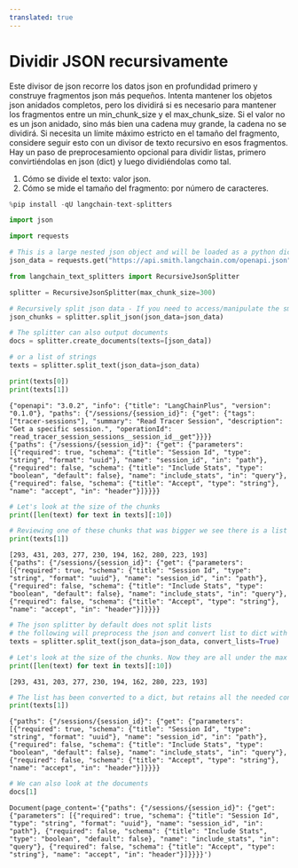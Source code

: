 ```yaml
---
translated: true
---
```


# Dividir JSON recursivamente

Este divisor de json recorre los datos json en profundidad primero y construye fragmentos json más pequeños. Intenta mantener los objetos json anidados completos, pero los dividirá si es necesario para mantener los fragmentos entre un min_chunk_size y el max_chunk_size. Si el valor no es un json anidado, sino más bien una cadena muy grande, la cadena no se dividirá. Si necesita un límite máximo estricto en el tamaño del fragmento, considere seguir esto con un divisor de texto recursivo en esos fragmentos. Hay un paso de preprocesamiento opcional para dividir listas, primero convirtiéndolas en json (dict) y luego dividiéndolas como tal.

1. Cómo se divide el texto: valor json.
2. Cómo se mide el tamaño del fragmento: por número de caracteres.

```python
%pip install -qU langchain-text-splitters
```

```python
import json

import requests
```

```python
# This is a large nested json object and will be loaded as a python dict
json_data = requests.get("https://api.smith.langchain.com/openapi.json").json()
```

```python
from langchain_text_splitters import RecursiveJsonSplitter
```

```python
splitter = RecursiveJsonSplitter(max_chunk_size=300)
```

```python
# Recursively split json data - If you need to access/manipulate the smaller json chunks
json_chunks = splitter.split_json(json_data=json_data)
```

```python
# The splitter can also output documents
docs = splitter.create_documents(texts=[json_data])

# or a list of strings
texts = splitter.split_text(json_data=json_data)

print(texts[0])
print(texts[1])
```

```output
{"openapi": "3.0.2", "info": {"title": "LangChainPlus", "version": "0.1.0"}, "paths": {"/sessions/{session_id}": {"get": {"tags": ["tracer-sessions"], "summary": "Read Tracer Session", "description": "Get a specific session.", "operationId": "read_tracer_session_sessions__session_id__get"}}}}
{"paths": {"/sessions/{session_id}": {"get": {"parameters": [{"required": true, "schema": {"title": "Session Id", "type": "string", "format": "uuid"}, "name": "session_id", "in": "path"}, {"required": false, "schema": {"title": "Include Stats", "type": "boolean", "default": false}, "name": "include_stats", "in": "query"}, {"required": false, "schema": {"title": "Accept", "type": "string"}, "name": "accept", "in": "header"}]}}}}
```

```python
# Let's look at the size of the chunks
print([len(text) for text in texts][:10])

# Reviewing one of these chunks that was bigger we see there is a list object there
print(texts[1])
```

```output
[293, 431, 203, 277, 230, 194, 162, 280, 223, 193]
{"paths": {"/sessions/{session_id}": {"get": {"parameters": [{"required": true, "schema": {"title": "Session Id", "type": "string", "format": "uuid"}, "name": "session_id", "in": "path"}, {"required": false, "schema": {"title": "Include Stats", "type": "boolean", "default": false}, "name": "include_stats", "in": "query"}, {"required": false, "schema": {"title": "Accept", "type": "string"}, "name": "accept", "in": "header"}]}}}}
```

```python
# The json splitter by default does not split lists
# the following will preprocess the json and convert list to dict with index:item as key:val pairs
texts = splitter.split_text(json_data=json_data, convert_lists=True)
```

```python
# Let's look at the size of the chunks. Now they are all under the max
print([len(text) for text in texts][:10])
```

```output
[293, 431, 203, 277, 230, 194, 162, 280, 223, 193]
```

```python
# The list has been converted to a dict, but retains all the needed contextual information even if split into many chunks
print(texts[1])
```

```output
{"paths": {"/sessions/{session_id}": {"get": {"parameters": [{"required": true, "schema": {"title": "Session Id", "type": "string", "format": "uuid"}, "name": "session_id", "in": "path"}, {"required": false, "schema": {"title": "Include Stats", "type": "boolean", "default": false}, "name": "include_stats", "in": "query"}, {"required": false, "schema": {"title": "Accept", "type": "string"}, "name": "accept", "in": "header"}]}}}}
```

```python
# We can also look at the documents
docs[1]
```

```output
Document(page_content='{"paths": {"/sessions/{session_id}": {"get": {"parameters": [{"required": true, "schema": {"title": "Session Id", "type": "string", "format": "uuid"}, "name": "session_id", "in": "path"}, {"required": false, "schema": {"title": "Include Stats", "type": "boolean", "default": false}, "name": "include_stats", "in": "query"}, {"required": false, "schema": {"title": "Accept", "type": "string"}, "name": "accept", "in": "header"}]}}}}')
```
